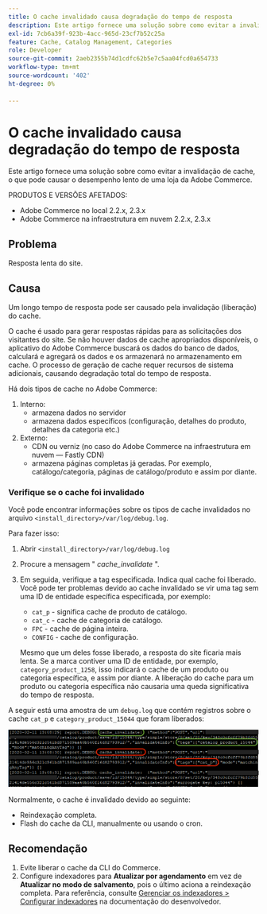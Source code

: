 ```yaml
---
title: O cache invalidado causa degradação do tempo de resposta
description: Este artigo fornece uma solução sobre como evitar a invalidação de cache, o que pode causar o desempenho lento de uma loja da Adobe Commerce.
exl-id: 7cb6a39f-923b-4acc-965d-23cf7b52c25a
feature: Cache, Catalog Management, Categories
role: Developer
source-git-commit: 2aeb2355b74d1cdfc62b5e7c5aa04fcd0a654733
workflow-type: tm+mt
source-wordcount: '402'
ht-degree: 0%

---
```


# O cache invalidado causa degradação do tempo de resposta

Este artigo fornece uma solução sobre como evitar a invalidação de cache, o que pode causar o desempenho lento de uma loja da Adobe Commerce.

PRODUTOS E VERSÕES AFETADOS:

* Adobe Commerce no local 2.2.x, 2.3.x
* Adobe Commerce na infraestrutura em nuvem 2.2.x, 2.3.x

## Problema

Resposta lenta do site.

## Causa

Um longo tempo de resposta pode ser causado pela invalidação (liberação) do cache.

O cache é usado para gerar respostas rápidas para as solicitações dos visitantes do site. Se não houver dados de cache apropriados disponíveis, o aplicativo do Adobe Commerce buscará os dados do banco de dados, calculará e agregará os dados e os armazenará no armazenamento em cache. O processo de geração de cache requer recursos de sistema adicionais, causando degradação total do tempo de resposta.

Há dois tipos de cache no Adobe Commerce:

1. Interno:
   * armazena dados no servidor
   * armazena dados específicos (configuração, detalhes do produto, detalhes da categoria etc.)
1. Externo:
   * CDN ou verniz (no caso do Adobe Commerce na infraestrutura em nuvem — Fastly CDN)
   * armazena páginas completas já geradas. Por exemplo, catálogo/categoria, páginas de catálogo/produto e assim por diante.

### Verifique se o cache foi invalidado

Você pode encontrar informações sobre os tipos de cache invalidados no arquivo `<install_directory>/var/log/debug.log`.

Para fazer isso:

1. Abrir `<install_directory>/var/log/debug.log`
1. Procure a mensagem &quot; *cache\_invalidate* &quot;.
1. Em seguida, verifique a tag especificada. Indica qual cache foi liberado. Você pode ter problemas devido ao cache invalidado se vir uma tag sem uma ID de entidade específica especificada, por exemplo:
   * `cat_p` - significa cache de produto de catálogo.
   * `cat_c` - cache de categoria de catálogo.
   * `FPC` - cache de página inteira.
   * `CONFIG` - cache de configuração.

   Mesmo que um deles fosse liberado, a resposta do site ficaria mais lenta. Se a marca contiver uma ID de entidade, por exemplo, `category_product_1258`, isso indicará o cache de um produto ou categoria específica, e assim por diante. A liberação do cache para um produto ou categoria específica não causaria uma queda significativa do tempo de resposta.

A seguir está uma amostra de um `debug.log` que contém registros sobre o cache `cat_p` e `category_product_15044` que foram liberados:

![amostra do conteúdo debug.log](assets/debug_log_sample.png)

Normalmente, o cache é invalidado devido ao seguinte:

* Reindexação completa.
* Flash do cache da CLI, manualmente ou usando o cron.

## Recomendação

1. Evite liberar o cache da CLI do Commerce.
1. Configure indexadores para **Atualizar por agendamento** em vez de **Atualizar no modo de salvamento**, pois o último aciona a reindexação completa. Para referência, consulte [Gerenciar os indexadores > Configurar indexadores](https://experienceleague.adobe.com/pt-br/docs/commerce-operations/configuration-guide/cli/manage-indexers#configure-indexers) na documentação do desenvolvedor.

